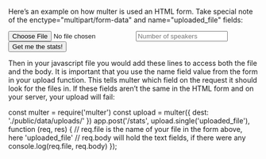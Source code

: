 Here’s an example on how multer is used an HTML form. Take special note of the enctype="multipart/form-data" and name="uploaded_file" fields:

<form action="/stats" enctype="multipart/form-data" method="post">
  <div class="form-group">
    <input type="file" class="form-control-file" name="uploaded_file">
    <input type="text" class="form-control" placeholder="Number of speakers" name="nspeakers">
    <input type="submit" value="Get me the stats!" class="btn btn-default">            
  </div>
</form>
Then in your javascript file you would add these lines to access both the file and the body. It is important that you use the name field value from the form in your upload function. This tells multer which field on the request it should look for the files in. If these fields aren’t the same in the HTML form and on your server, your upload will fail:

const multer = require('multer')
const upload = multer({ dest: './public/data/uploads/' })
app.post('/stats', upload.single('uploaded_file'), function (req, res) {
// req.file is the name of your file in the form above, here 'uploaded_file'
// req.body will hold the text fields, if there were any
console.log(req.file, req.body)
});
